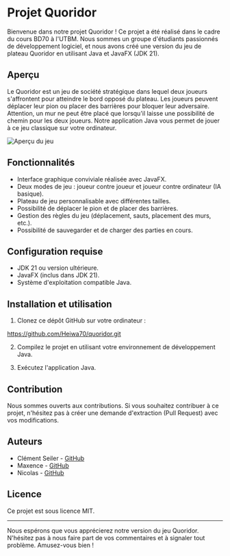# Projet Quoridor

Bienvenue dans notre projet Quoridor ! Ce projet a été réalisé dans le cadre du cours BD70 à l'UTBM. Nous sommes un groupe d'étudiants passionnés de développement logiciel, et nous avons créé une version du jeu de plateau Quoridor en utilisant Java et JavaFX (JDK 21).

## Aperçu

Le Quoridor est un jeu de société stratégique dans lequel deux joueurs s'affrontent pour atteindre le bord opposé du plateau. Les joueurs peuvent déplacer leur pion ou placer des barrières pour bloquer leur adversaire. Attention, un mur ne peut être placé que lorsqu'il laisse une possibilité de chemin pour les deux joueurs. Notre application Java vous permet de jouer à ce jeu classique sur votre ordinateur.

![Aperçu du jeu](https://www.google.com/imgres?imgurl=http%3A%2F%2Fwww.jeuxdenim.be%2Fimages%2Fjeux%2FQuoridor_large02.jpg&tbnid=nas9GMDuaKEJ_M&vet=12ahUKEwj4jpvf_5aCAxUFnCcCHTrMBHwQMygAegQIARBN..i&imgrefurl=https%3A%2F%2Fwww.labri.fr%2Fperso%2Frenault%2Fworking%2Fteaching%2Fprojets%2F2020-21-S6-C-Quoridor.php&docid=UxYdTWrS5zfCvM&w=600&h=436&q=quoridor%20jeu%20en%20ligne&client=safari&ved=2ahUKEwj4jpvf_5aCAxUFnCcCHTrMBHwQMygAegQIARBN)

## Fonctionnalités

- Interface graphique conviviale réalisée avec JavaFX.
- Deux modes de jeu : joueur contre joueur et joueur contre ordinateur (IA basique).
- Plateau de jeu personnalisable avec différentes tailles.
- Possibilité de déplacer le pion et de placer des barrières.
- Gestion des règles du jeu (déplacement, sauts, placement des murs, etc.).
- Possibilité de sauvegarder et de charger des parties en cours.

## Configuration requise

- JDK 21 ou version ultérieure.
- JavaFX (inclus dans JDK 21).
- Système d'exploitation compatible Java.

## Installation et utilisation

1. Clonez ce dépôt GitHub sur votre ordinateur :

https://github.com/Heiwa70/quoridor.git


2. Compilez le projet en utilisant votre environnement de développement Java.

3. Exécutez l'application Java.

## Contribution

Nous sommes ouverts aux contributions. Si vous souhaitez contribuer à ce projet, n'hésitez pas à créer une demande d'extraction (Pull Request) avec vos modifications.

## Auteurs

- Clément Seiler - [GitHub](https://github.com/Heiwa70)
- Maxence - [GitHub](https://github.com/nomutilisateur2)
- Nicolas - [GitHub](https://github.com/nomutilisateur3)

## Licence

Ce projet est sous licence MIT.

---

Nous espérons que vous apprécierez notre version du jeu Quoridor. N'hésitez pas à nous faire part de vos commentaires et à signaler tout problème. Amusez-vous bien !

